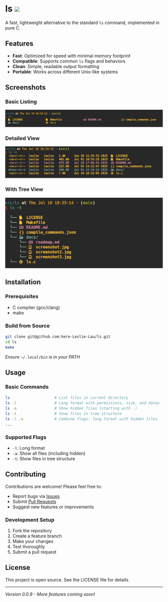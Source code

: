 # ls [![](https://img.shields.io/badge/tag-v0.1.0-green.svg)](https://img.shields.io/badge/tag-v0.1.0-green)

A fast, lightweight alternative to the standard `ls` command, implemented in pure C.

## Features

- **Fast**: Optimized for speed with minimal memory footprint
- **Compatible**: Supports common `ls` flags and behaviors
- **Clean**: Simple, readable output formatting
- **Portable**: Works across different Unix-like systems

## Screenshots

### Basic Listing
![screenshot1](docs/screenshot.jpg)

### Detailed View
![screenshot2](docs/screenshot2.jpg)

### With Tree View
![screenshot3](docs/screenshot3.jpg)

## Installation

### Prerequisites
- C compiler (gcc/clang)
- make

### Build from Source

```bash
git clone git@github.com:here-Leslie-Lau/ls.git
cd ls
make
```

*Ensure `~/.local/bin` is in your PATH*

## Usage

### Basic Commands
```bash
ls                    # List files in current directory
ls -l                 # Long format with permissions, size, and dates
ls -a                 # Show hidden files (starting with .)
ls -t                 # Show files in tree structure
ls -l -a              # Combine flags: long format with hidden files
...
```

### Supported Flags
- `-l`: Long format
- `-a`: Show all files (including hidden)
- `-t`: Show files in tree structure

## Contributing

Contributions are welcome! Please feel free to:
- Report bugs via [Issues](https://github.com/here-Leslie-Lau/ls/issues)
- Submit [Pull Requests](https://github.com/here-Leslie-Lau/ls/pulls)
- Suggest new features or improvements

### Development Setup
1. Fork the repository
2. Create a feature branch
3. Make your changes
4. Test thoroughly
5. Submit a pull request

## License

This project is open source. See the LICENSE file for details.

---

*Version 0.0.9 - More features coming soon!*

